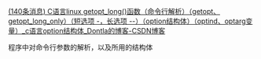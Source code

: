 [(140条消息) C语言linux getopt_long()函数（命令行解析）（getopt、getopt_long_only）（短选项 -，长选项 --）（option结构体）（optind、optarg变量）_c语言option结构体_Dontla的博客-CSDN博客](https://blog.csdn.net/Dontla/article/details/121610581)

程序中对命令行参数的解析，以及所用的结构体